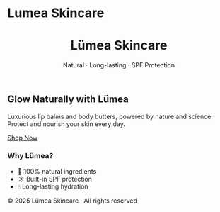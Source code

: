 # Lumea Skincare 
<!DOCTYPE html>
<html lang="en">
<head>
  <meta charset="UTF-8" />
  <meta name="viewport" content="width=device-width, initial-scale=1.0"/>
  <title>Lümea Skincare</title>
  <link rel="stylesheet" href="style.css" />
</head>
<body>
  <header>
    <h1>Lümea Skincare</h1>
    <p>Natural · Long-lasting · SPF Protection</p>
  </header>

  <section class="hero">
    <h2>Glow Naturally with Lümea</h2>
    <p>Luxurious lip balms and body butters, powered by nature and science. Protect and nourish your skin every day.</p>
    <a href="#shop" class="button">Shop Now</a>
  </section>

  <section class="about" id="shop">
    <h3>Why Lümea?</h3>
    <ul>
      <li>🌿 100% natural ingredients</li>
      <li>☀️ Built-in SPF protection</li>
      <li>💧 Long-lasting hydration</li>
    </ul>
  </section>

  <footer>
    <p>© 2025 Lümea Skincare · All rights reserved</p>
  </footer>
